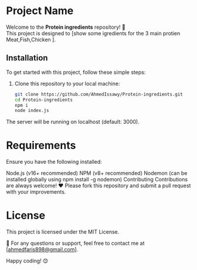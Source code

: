 # Project Name

Welcome to the **Protein ingredients** repository! 🚀  
This project is designed to [show some igredients for the 3 main protien Meat,Fish,Chicken ].  

## Installation

To get started with this project, follow these simple steps:  

1. Clone this repository to your local machine:  
   ```bash
   git clone https://github.com/AhmedIssawy/Protein-ingredients.git
   cd Protein-ingredients
   npm i
   node index.js
The server will be running on localhost
(default: 3000).

# Requirements
Ensure you have the following installed:

Node.js (v16+ recommended)
NPM (v8+ recommended)
Nodemon (can be installed globally using npm install -g nodemon)
Contributing
Contributions are always welcome! ❤️
Please fork this repository and submit a pull request with your improvements.

# License
This project is licensed under the MIT License.

📧 For any questions or support, feel free to contact me at [ahmedfaris898@gmail.com].

Happy coding! 😊


